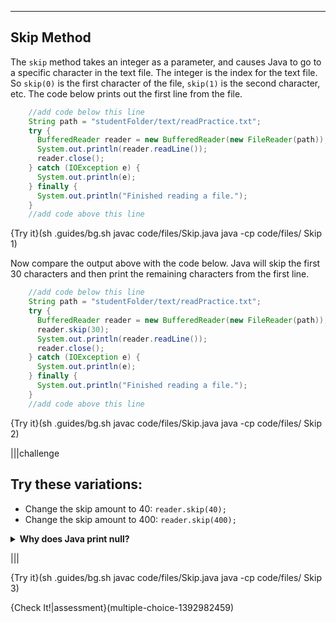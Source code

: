 ----------

## Skip Method

The `skip` method takes an integer as a parameter, and causes Java to go to a specific character in the text file. The integer is the index for the text file. So `skip(0)` is the first character of the file, `skip(1)` is the second character, etc. The code below prints out the first line from the file.

```java
    //add code below this line
    String path = "studentFolder/text/readPractice.txt";
    try {
      BufferedReader reader = new BufferedReader(new FileReader(path));
      System.out.println(reader.readLine());
      reader.close();
    } catch (IOException e) {
      System.out.println(e);
    } finally {
      System.out.println("Finished reading a file.");
    }
    //add code above this line 
```

{Try it}(sh .guides/bg.sh javac code/files/Skip.java java -cp code/files/ Skip 1)

Now compare the output above with the code below. Java will skip the first 30 characters and then print the remaining characters from the first line.

```java
    //add code below this line
    String path = "studentFolder/text/readPractice.txt";
    try {
      BufferedReader reader = new BufferedReader(new FileReader(path));
      reader.skip(30);
      System.out.println(reader.readLine());
      reader.close();
    } catch (IOException e) {
      System.out.println(e);
    } finally {
      System.out.println("Finished reading a file.");
    }
    //add code above this line 
```

{Try it}(sh .guides/bg.sh javac code/files/Skip.java java -cp code/files/ Skip 2)

|||challenge
## Try these variations:
* Change the skip amount to 40: `reader.skip(40);`
* Change the skip amount to 400: `reader.skip(400);`

<details>
  <summary><strong>Why does Java print null?</strong></summary>
  The text file only has 227 characters. Skipping 400 characters means there is no more file to read. So Java returns `null`.
</details>

|||

{Try it}(sh .guides/bg.sh javac code/files/Skip.java java -cp code/files/ Skip 3)

{Check It!|assessment}(multiple-choice-1392982459)
